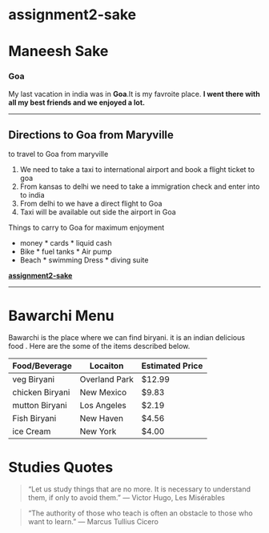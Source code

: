 # assignment2-sake

# Maneesh Sake

### Goa

My last vacation in india was in **Goa**.It is my favroite place.
**I went there with all my best friends and we enjoyed a lot.**

---
## Directions to Goa from Maryville

to travel to Goa from maryville
1. We need to take a taxi to international airport and book a flight ticket to goa
2. From kansas to delhi we need to take a immigration check and enter into to india 
3. From delhi to we have a direct flight to Goa 
4. Taxi will be available out side the airport in Goa 

Things to carry to Goa for maximum enjoyment
* money 
      * cards 
      * liquid cash 
* Bike 
       * fuel tanks 
       * Air pump
* Beach
       * swimming Dress
       * diving suite


**[assignment2-sake](AboutMe.md)**

---

# Bawarchi Menu

Bawarchi is the place where we can find biryani. it is an indian delicious food . Here are the some of the items described below.

| Food/Beverage | Locaiton | Estimated Price |
| ------------- | -------- | --------------- |
| veg Biryani   | Overland Park | $12.99 |
| chicken Biryani | New Mexico | $9.83 |
| mutton Biryani | Los Angeles | $2.19 |
| Fish Biryani | New Haven | $4.56 |
| ice Cream   | New York | $4.00 |

# Studies Quotes

>“Let us study things that are no more. It is necessary to understand them, if only to avoid them.”
― Victor Hugo, Les Misérables


>“The authority of those who teach is often an obstacle to those who want to learn.”
― Marcus Tullius Cicero


